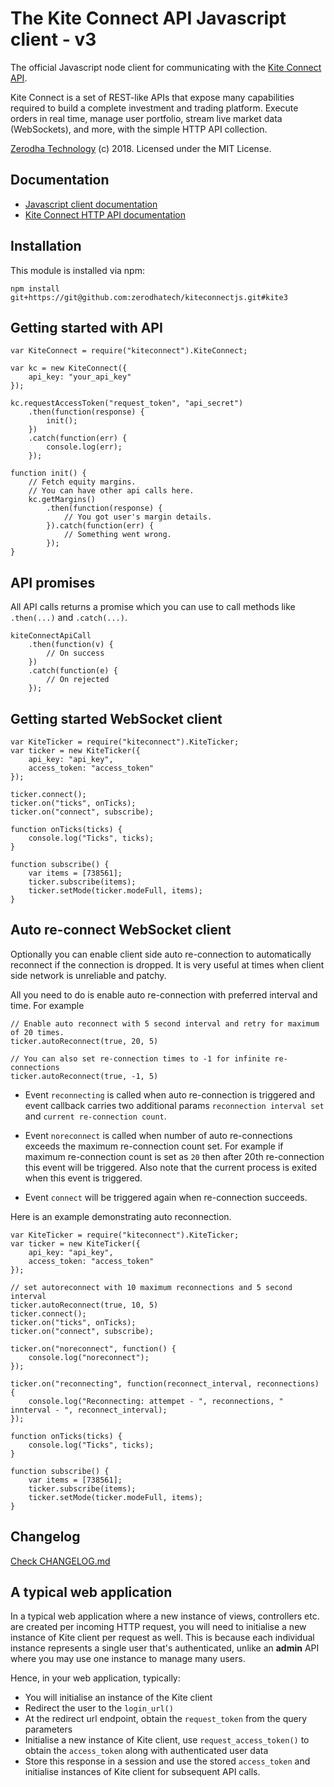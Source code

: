 # The Kite Connect API Javascript client - v3
The official Javascript node client for communicating with the [Kite Connect API](https://kite.trade).

Kite Connect is a set of REST-like APIs that expose many capabilities required to build a complete investment and trading platform. Execute orders in real time, manage user portfolio, stream live market data (WebSockets), and more, with the simple HTTP API collection.

[Zerodha Technology](http://zerodha.com) (c) 2018. Licensed under the MIT License.

## Documentation
- [Javascript client documentation](https://kite.trade/docs/kiteconnectjs/v3)
- [Kite Connect HTTP API documentation](https://kite.trade/docs/connect/v3)

Installation
------------
This module is installed via npm:

	npm install git+https://git@github.com:zerodhatech/kiteconnectjs.git#kite3

Getting started with API
------------------------
	var KiteConnect = require("kiteconnect").KiteConnect;

	var kc = new KiteConnect({
		api_key: "your_api_key"
	});

	kc.requestAccessToken("request_token", "api_secret")
		.then(function(response) {
			init();
		})
		.catch(function(err) {
			console.log(err);
		});

	function init() {
		// Fetch equity margins.
		// You can have other api calls here.
		kc.getMargins()
			.then(function(response) {
				// You got user's margin details.
			}).catch(function(err) {
				// Something went wrong.
			});
	}

API promises
-------------
All API calls returns a promise which you can use to call methods like `.then(...)` and `.catch(...)`.

	kiteConnectApiCall
		.then(function(v) {
		    // On success
		})
		.catch(function(e) {
			// On rejected
		});

Getting started WebSocket client
--------------------------------
	var KiteTicker = require("kiteconnect").KiteTicker;
	var ticker = new KiteTicker({
		api_key: "api_key",
		access_token: "access_token"
	});

	ticker.connect();
	ticker.on("ticks", onTicks);
	ticker.on("connect", subscribe);

	function onTicks(ticks) {
		console.log("Ticks", ticks);
	}

	function subscribe() {
		var items = [738561];
		ticker.subscribe(items);
		ticker.setMode(ticker.modeFull, items);
	}

Auto re-connect WebSocket client
-------------------------------
Optionally you can enable client side auto re-connection to automatically reconnect if the connection is dropped.
It is very useful at times when client side network is unreliable and patchy.

All you need to do is enable auto re-connection with preferred interval and time. For example

	// Enable auto reconnect with 5 second interval and retry for maximum of 20 times.
	ticker.autoReconnect(true, 20, 5)

	// You can also set re-connection times to -1 for infinite re-connections
	ticker.autoReconnect(true, -1, 5)

- Event `reconnecting` is called when auto re-connection is triggered and event callback carries two additional params `reconnection interval set` and `current re-connection count`.

- Event `noreconnect` is called when number of auto re-connections exceeds the maximum re-connection count set. For example if maximum re-connection count is set as `20` then after 20th re-connection this event will be triggered. Also note that the current process is exited when this event is triggered.

- Event `connect` will be triggered again when re-connection succeeds.

Here is an example demonstrating auto reconnection.

  	var KiteTicker = require("kiteconnect").KiteTicker;
  	var ticker = new KiteTicker({
  		api_key: "api_key",
  		access_token: "access_token"
 	});

  	// set autoreconnect with 10 maximum reconnections and 5 second interval
  	ticker.autoReconnect(true, 10, 5)
  	ticker.connect();
  	ticker.on("ticks", onTicks);
  	ticker.on("connect", subscribe);

  	ticker.on("noreconnect", function() {
  		console.log("noreconnect");
  	});

  	ticker.on("reconnecting", function(reconnect_interval, reconnections) {
  		console.log("Reconnecting: attempet - ", reconnections, " innterval - ", reconnect_interval);
  	});

  	function onTicks(ticks) {
  		console.log("Ticks", ticks);
  	}

  	function subscribe() {
  		var items = [738561];
  		ticker.subscribe(items);
  		ticker.setMode(ticker.modeFull, items);
  	}

## Changelog

[Check CHANGELOG.md](CHANGELOG.md)

A typical web application
-------------------------
In a typical web application where a new instance of
views, controllers etc. are created per incoming HTTP
request, you will need to initialise a new instance of
Kite client per request as well. This is because each
individual instance represents a single user that's
authenticated, unlike an **admin** API where you may
use one instance to manage many users.

Hence, in your web application, typically:

- You will initialise an instance of the Kite client
- Redirect the user to the `login_url()`
- At the redirect url endpoint, obtain the
`request_token` from the query parameters
- Initialise a new instance of Kite client,
use `request_access_token()` to obtain the `access_token`
along with authenticated user data
- Store this response in a session and use the
stored `access_token` and initialise instances
of Kite client for subsequent API calls.
